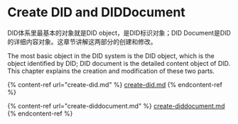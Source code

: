 # Create DID and DIDDocument

DID体系里最基本的对象就是DID object，是DID标识对象；DID Document是DID的详细内容对象。这章节讲解这两部分的创建和修改。

The most basic object in the DID system is the DID object, which is the object identified by DID; DID document is the detailed content object of DID. This chapter explains the creation and modification of these two parts.

{% content-ref url="create-did.md" %}
[create-did.md](create-did.md)
{% endcontent-ref %}

{% content-ref url="create-diddocument.md" %}
[create-diddocument.md](create-diddocument.md)
{% endcontent-ref %}
